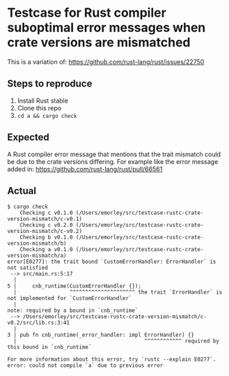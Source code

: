 # Testcase for Rust compiler suboptimal error messages when crate versions are mismatched

This is a variation of:
https://github.com/rust-lang/rust/issues/22750

## Steps to reproduce

1. Install Rust stable
2. Clone this repo
3. `cd a && cargo check`

## Expected

A Rust compiler error message that mentions that the trait mismatch could be due to the crate versions differing.
For example like the error message added in: https://github.com/rust-lang/rust/pull/66561

## Actual

```
$ cargo check
    Checking c v0.1.0 (/Users/emorley/src/testcase-rustc-crate-version-mismatch/c-v0.1)
    Checking c v0.2.0 (/Users/emorley/src/testcase-rustc-crate-version-mismatch/c-v0.2)
    Checking b v0.1.0 (/Users/emorley/src/testcase-rustc-crate-version-mismatch/b)
    Checking a v0.1.0 (/Users/emorley/src/testcase-rustc-crate-version-mismatch/a)
error[E0277]: the trait bound `CustomErrorHandler: ErrorHandler` is not satisfied
 --> src/main.rs:5:17
  |
5 |     cnb_runtime(CustomErrorHandler {});
  |                 ^^^^^^^^^^^^^^^^^^^^^ the trait `ErrorHandler` is not implemented for `CustomErrorHandler`
  |
note: required by a bound in `cnb_runtime`
 --> /Users/emorley/src/testcase-rustc-crate-version-mismatch/c-v0.2/src/lib.rs:3:41
  |
3 | pub fn cnb_runtime(_error_handler: impl ErrorHandler) {}
  |                                         ^^^^^^^^^^^^ required by this bound in `cnb_runtime`

For more information about this error, try `rustc --explain E0277`.
error: could not compile `a` due to previous error
```

